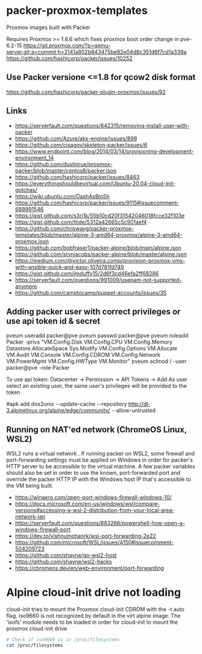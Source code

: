 # packer-proxmox-templates
Proxmox images built with Packer

Requires Proxmox >= 1.6.6 which fixes proxmox boot order change in pve-6.2-15
https://git.proxmox.com/?p=qemu-server.git;a=commit;h=2141a802b843475be82e04d8c351d6f7cd1a339a
https://github.com/hashicorp/packer/issues/10252

## Use Packer versione <=1.8 for qcow2 disk format
https://github.com/hashicorp/packer-plugin-proxmox/issues/92 

## Links
- https://serverfault.com/questions/842315/removing-install-user-with-packer
- https://github.com/Azure/aks-engine/issues/899
- https://github.com/cisagov/skeleton-packer/issues/6
- https://www.endpoint.com/blog/2014/03/14/provisioning-development-environment_14
- https://github.com/dustinrue/proxmox-packer/blob/master/centos8/packer.json
- https://github.com/hashicorp/packer/issues/8463
- https://everythingshouldbevirtual.com/Ubuntu-20.04-cloud-init-gotchas/
- https://wiki.ubuntu.com/DashAsBinSh
- https://github.com/hashicorp/packer/issues/9115#issuecomment-688991546
- https://gist.github.com/s3rj1k/55b10cd20f31542046018fcce32f103e
- https://gist.github.com/thde/5312a42665c5c901aef4
- https://github.com/chriswayg/packer-proxmox-templates/blob/master/alpine-3-amd64-proxmox/alpine-3-amd64-proxmox.json
- https://github.com/bobfraser1/packer-alpine/blob/main/alpine.json
- https://github.com/stvnjacobs/packer-alpine/blob/master/alpine.json
- https://medium.com/@victor.oliveira.comp/provision-proxmox-vms-with-ansible-quick-and-easy-107d781fd749
- https://gist.github.com/imduffy15/2d6f3cd46efa2ff68286
- https://serverfault.com/questions/991009/usepam-not-supported-anymore
- https://github.com/camptocamp/puppet-accounts/issues/35

## Adding packer user with correct privileges or use api token id & secret
pveum useradd packer@pve
pveum passwd packer@pve
pveum roleadd Packer -privs "VM.Config.Disk VM.Config.CPU VM.Config.Memory Datastore.AllocateSpace Sys.Modify VM.Config.Options VM.Allocate VM.Audit VM.Console VM.Config.CDROM VM.Config.Network VM.PowerMgmt VM.Config.HWType VM.Monitor"
pveum aclmod / -user packer@pve -role Packer

To use api token:
Datacenter -> Permission -> API Tokens -> Add
As user select an existing user, the same user's privileges will be provided to the token


#apk add dos2unix --update-cache --repository http://dl-3.alpinelinux.org/alpine/edge/community/ --allow-untrusted

## Running on NAT'ed network (ChromeOS Linux, WSL2)

WSL2 runs a virtual network . If running packer on WSL2, some firewall and port-forwarding settings must be applied on Windows in order for packer's HTTP server to be accessible to the virtual machine. A few packer variables should also be set in order to use the known, port-forwarded port and override the packer HTTP IP with the Windows host IP that's accessible to the VM being built.

- https://winaero.com/open-port-windows-firewall-windows-10/
- https://docs.microsoft.com/en-us/windows/wsl/compare-versions#accessing-a-wsl-2-distribution-from-your-local-area-network-lan
- https://serverfault.com/questions/883266/powershell-how-open-a-windows-firewall-port
- https://dev.to/vishnumohanrk/wsl-port-forwarding-2e22
- https://github.com/microsoft/WSL/issues/4150#issuecomment-504209723
- https://github.com/shayne/go-wsl2-host
- https://github.com/shayne/wsl2-hacks
- https://chromeos.dev/en/web-environment/port-forwarding

# Alpine cloud-init drive not loading

cloud-init tries to mount the Proxmox cloud-init CDROM with the -t auto flag. iso9660 is not recognized by default in the virt alpine image. The 'isofs' module needs to be loaded in order for cloud-init to mount the proxmox cloud-init drive

```bash
# Check if iso9660 is in /proc/filesystems
cat /proc/filesystems


```
